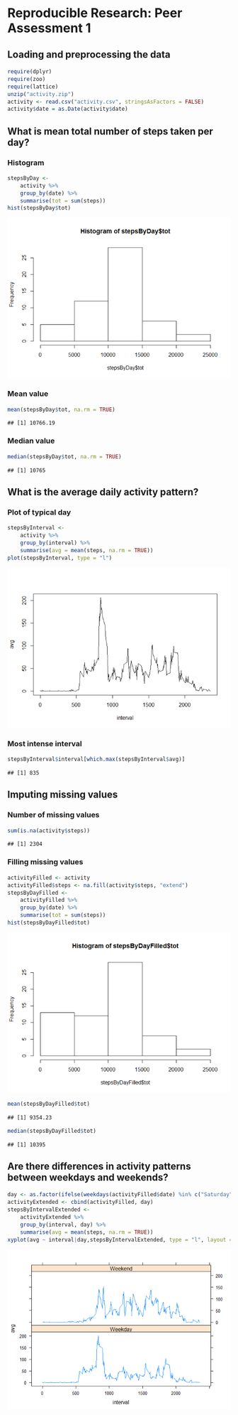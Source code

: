 # Reproducible Research: Peer Assessment 1



## Loading and preprocessing the data

```r
require(dplyr)
require(zoo)
require(lattice)
unzip("activity.zip")
activity <- read.csv("activity.csv", stringsAsFactors = FALSE)
activity$date = as.Date(activity$date)
```

## What is mean total number of steps taken per day?

### Histogram

```r
stepsByDay <-
    activity %>%
    group_by(date) %>%
    summarise(tot = sum(steps))
hist(stepsByDay$tot)
```

![](./PA1_template_files/figure-html/histogram-1.png) 

### Mean value

```r
mean(stepsByDay$tot, na.rm = TRUE)
```

```
## [1] 10766.19
```

### Median value

```r
median(stepsByDay$tot, na.rm = TRUE)
```

```
## [1] 10765
```

## What is the average daily activity pattern?

### Plot of typical day

```r
stepsByInterval <-
    activity %>%
    group_by(interval) %>%
    summarise(avg = mean(steps, na.rm = TRUE))
plot(stepsByInterval, type = "l")
```

![](./PA1_template_files/figure-html/plot_daily-1.png) 

### Most intense interval

```r
stepsByInterval$interval[which.max(stepsByInterval$avg)]
```

```
## [1] 835
```

## Imputing missing values

### Number of missing values

```r
sum(is.na(activity$steps))
```

```
## [1] 2304
```

### Filling missing values

```r
activityFilled <- activity
activityFilled$steps <- na.fill(activity$steps, "extend")
stepsByDayFilled <-
    activityFilled %>%
    group_by(date) %>%
    summarise(tot = sum(steps))
hist(stepsByDayFilled$tot)
```

![](./PA1_template_files/figure-html/na_fill-1.png) 

```r
mean(stepsByDayFilled$tot)
```

```
## [1] 9354.23
```

```r
median(stepsByDayFilled$tot)
```

```
## [1] 10395
```

## Are there differences in activity patterns between weekdays and weekends?

```r
day <- as.factor(ifelse(weekdays(activityFilled$date) %in% c("Saturday","Sunday"), "Weekend", "Weekday"))
activityExtended <- cbind(activityFilled, day)
stepsByIntervalExtended <-
    activityExtended %>%
    group_by(interval, day) %>%
    summarise(avg = mean(steps, na.rm = TRUE))
xyplot(avg ~ interval|day,stepsByIntervalExtended, type = "l", layout = c(1,2))
```

![](./PA1_template_files/figure-html/weekdays-1.png) 
